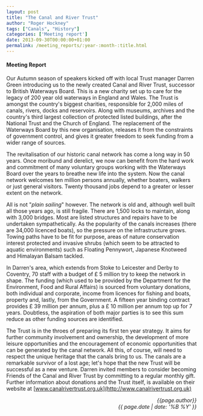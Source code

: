 ```yaml
---
layout: post
title: "The Canal and River Trust"
author: "Roger Hockney"
tags: ["Canals", "History"]
categories: ['Meeting report']
date: 2013-09-30T00:00:00+01:00
permalink: /meeting_reports/:year-:month-:title.html
---
```

#### Meeting Report ####

Our Autumn season of speakers kicked off with local Trust manager Darren Green introducing us to the newly created Canal and River Trust, successor to British Waterways Board. This is a new charity set up to care for the legacy of 200 year old waterways in England and Wales. The Trust is amongst the country's biggest charities, responsible for 2,000 miles of canals, rivers, docks and reservoirs. Along with museums, archives and the country's third largest collection of protected listed buildings, after the National Trust and the Church of England. The replacement of the Waterways Board by this new organisation, releases it from the constraints of government control, and gives it greater freedom to seek funding from a wider range of sources.

The revitalisation of our historic canal network has come a long way in 50 years. Once moribund and derelict, we now can benefit from the hard work and commitment of many voluntary groups working with the Waterways Board over the years to breathe new life into the system. Now the canal network welcomes ten million persons annually, whether boaters, walkers or just general visitors. Twenty thousand jobs depend to a greater or lesser extent on the network.

All is not "*plain sailing*" however. The network is old and, although well built all those years ago, is still fragile. There are 1,500 locks to maintain, along with 3,000 bridges. Most are listed structures and repairs have to be undertaken sympathetically. As the popularity of the canals increases (there are 34,000 licenced boats), so the pressure on the infrastructure grows. Towing paths have to be fit for purpose, areas of nature conservation interest protected and invasive shrubs (which seem to be attracted to aquatic environments) such as Floating Pennywort, Japanese Knotweed and Himalayan Balsam tackled.

In Darren's area, which extends from Stoke to Leicester and Derby to Coventry, 70 staff with a budget of £ 5 million try to keep the network in shape. The funding (which used to be provided by the Department for the Environment, Food and Rural Affairs) is sourced from voluntary donations, both individual and corporate, income from licences for fishing and boats, property and, lastly, from the Government. A fifteen year binding contract provides £ 39 million per annum, plus a £ 10 million per annum top up for 7 years. Doubtless, the aspiration of both major parties is to see this sum reduce as other funding sources are identified.

The Trust is in the throes of preparing its first ten year strategy. It aims for further community involvement and ownership, the development of more leisure opportunities and the encouragement of economic opportunities that can be generated by the canal network. All this, of course, will need to respect the unique heritage that the canals bring to us. The canals are a remarkable survivor of a lost age; let's hope that the new Trust will be successful as a new venture. 
Darren invited members to consider becoming Friends of the Canal and River Trust by committing to a regular monthly gift. Further information about donations and the Trust itself, is available on their website at [www.canalrivertrust.org.uk](http://www.canalrivertrust.org.uk)

<p align="right"><i> {{page.author}} <br> {{ page.date | date: '%B %Y' }} </i></p>
